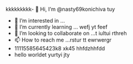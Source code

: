 kkkkkkkkk- 👋 Hi, I’m @nasty69konichiva tuy
- 👀 I’m interested in ...
- 🌱 I’m currently learning ... wefj yt
feef
- 💞️ I’m looking to collaborate on ...t iultui rthreh
- 📫 How to reach me ...rstur tt ewrwergr
- 11115585645423k8 xk45 hhfdzhhfdd
- hello worldet yurtyi
jty
<!---
nasty69konichiva/nasty69konichiva is a ✨ special ✨ repository because its `README.md` (this file) appears on your GitHub profile.
You can click the Preview link to take a look at your changes.
--->
